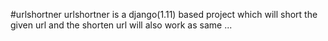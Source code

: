 #urlshortner
urlshortner is a django(1.11) based project which will short the given url and the shorten url will also work as same 
...
